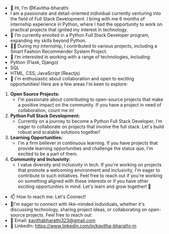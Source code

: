 - 👋 Hi, I’m @Kavitha-bharathi
- I am a passionate and detail-oriented individual currently venturing into the field of Full Stack Development. I bring with me 6 months of internship experience in Python, where I had the opportunity to work on practical projects that ignited my interest in technology.
- 🌱 I’m currently enrolled in a Python Full Stack Developer program, expanding my skills beyond Python.
- 👩‍💻 During my internship, I contributed to various projects, including a Smart Fashion Recommender System Project.
- 👀 I’m interested in working with a range of technologies, including:
- Python (Flask, Django)
- SQL
- HTML, CSS, JavaScript (Reactjs)
- 💞️ I'm enthusiastic about collaboration and open to exciting opportunities! Here are a few areas I'm keen to explore:
1. **Open Source Projects:**
   - I'm passionate about contributing to open-source projects that make a positive impact on the community. If you have a project in need of collaboration, count me in!
2. **Python Full Stack Development:**
   - Currently on a journey to become a Python Full Stack Developer, I'm eager to collaborate on projects that involve the full stack. Let's build robust and scalable solutions together!
3. **Learning Opportunities:**
   - I'm a firm believer in continuous learning. If you have projects that provide learning opportunities and challenge the status quo, I'm excited to be a part of them.
4. **Community and Inclusivity:**
   - I value diversity and inclusivity in tech. If you're working on projects that promote a welcoming environment and inclusivity, I'm eager to contribute to such initiatives.
Feel free to reach out if you're working on something aligned with these interests or if you have other exciting opportunities in mind. Let's learn and grow together! 🚀
- 📫 How to reach me: Let's Connect!
- 👀I'm eager to connect with like-minded individuals, whether it's discussing technology, sharing project ideas, or collaborating on open-source projects. Feel free to reach out:
- 📧 Email: kavithabharathi323@gmail.com
- 💼 LinkedIn: https://www.linkedin.com/in/kavitha-bharathi-m

<!---
Kavitha-bharathi/Kavitha-bharathi is a ✨ special ✨ repository because its `README.md` (this file) appears on your GitHub profile.
You can click the Preview link to take a look at your changes.
--->
